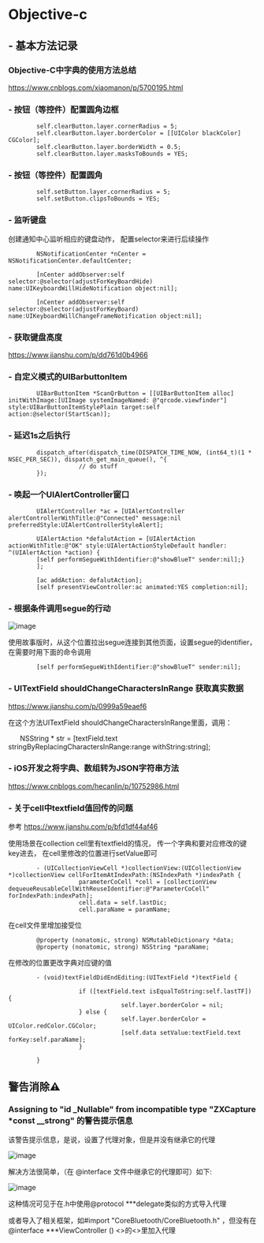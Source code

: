 # Objective-c 


## - 基本方法记录

### Objective-C中字典的使用方法总结 
https://www.cnblogs.com/xiaomanon/p/5700195.html


### - 按钮（等控件）配置圆角边框
            self.clearButton.layer.cornerRadius = 5;
            self.clearButton.layer.borderColor = [[UIColor blackColor] CGColor];
            self.clearButton.layer.borderWidth = 0.5;
            self.clearButton.layer.masksToBounds = YES;
  
### - 按钮（等控件）配置圆角
            self.setButton.layer.cornerRadius = 5;
            self.setButton.clipsToBounds = YES;

### - 监听键盘

创建通知中心监听相应的键盘动作， 配置selector来进行后续操作

            NSNotificationCenter *nCenter = NSNotificationCenter.defaultCenter;

            [nCenter addObserver:self selector:@selector(adjustForKeyBoardHide) name:UIKeyboardWillHideNotification object:nil];

            [nCenter addObserver:self selector:@selector(adjustForKeyBoard) name:UIKeyboardWillChangeFrameNotification object:nil];
            
### - 获取键盘高度
https://www.jianshu.com/p/dd761d0b4966


### - 自定义模式的UIBarbuttonItem
            UIBarButtonItem *ScanQrButton = [[UIBarButtonItem alloc] initWithImage:[UIImage systemImageNamed: @"qrcode.viewfinder"] style:UIBarButtonItemStylePlain target:self action:@selector(StartScan)];

### - 延迟1s之后执行

            dispatch_after(dispatch_time(DISPATCH_TIME_NOW, (int64_t)(1 * NSEC_PER_SEC)), dispatch_get_main_queue(), ^{
                        // do stuff
            });
    
    
### - 唤起一个UIAlertController窗口
            UIAlertController *ac = [UIAlertController alertControllerWithTitle:@"Connected" message:nil preferredStyle:UIAlertControllerStyleAlert];

            UIAlertAction *defalutAction = [UIAlertAction actionWithTitle:@"OK" style:UIAlertActionStyleDefault handler: ^(UIAlertAction *action) {
            [self performSegueWithIdentifier:@"showBlueT" sender:nil];}
            ];
    
            [ac addAction: defalutAction];
            [self presentViewController:ac animated:YES completion:nil];
            
            
### - 根据条件调用segue的行动

![image](https://user-images.githubusercontent.com/51845254/144395790-b55c8513-ac82-43cd-af9f-f2610f312f2e.png)

使用故事版时，从这个位置拉出segue连接到其他页面，设置segue的identifier，在需要时用下面的命令调用

            [self performSegueWithIdentifier:@"showBlueT" sender:nil];
            

### - UITextField shouldChangeCharactersInRange 获取真实数据

https://www.jianshu.com/p/0999a59eaef6

在这个方法UITextField shouldChangeCharactersInRange里面，调用：

      NSString * str = [textField.text stringByReplacingCharactersInRange:range withString:string];
      

### - iOS开发之将字典、数组转为JSON字符串方法
https://www.cnblogs.com/hecanlin/p/10752986.html


### - 关于cell中textfield值回传的问题
参考 https://www.jianshu.com/p/bfd1df44af46

使用场景在collection cell里有textfield的情况， 传一个字典和要对应修改的键key进去， 在cell里修改的位置进行setValue即可

            - (UICollectionViewCell *)collectionView:(UICollectionView *)collectionView cellForItemAtIndexPath:(NSIndexPath *)indexPath {
                        parameterCoCell *cell = [collectionView dequeueReusableCellWithReuseIdentifier:@"ParameterCoCell" forIndexPath:indexPath];
                        cell.data = self.lastDic;
                        cell.paraName = paramName;
在cell文件里增加接受位

            @property (nonatomic, strong) NSMutableDictionary *data;
            @property (nonatomic, strong) NSString *paraName;

 在修改的位置更改字典对应键的值
 
            - (void)textFieldDidEndEditing:(UITextField *)textField {
           
                        if ([textField.text isEqualToString:self.lastTF]) {
                                    self.layer.borderColor = nil;
                        } else {
                                    self.layer.borderColor = UIColor.redColor.CGColor;
                                    [self.data setValue:textField.text forKey:self.paraName];
                        }
    
            }




## 警告消除⚠️

### Assigning to "id<CALayerDelegate> _Nullable" from incompatible type "ZXCapture *const __strong" 的警告提示信息
该警告提示信息，是说，设置了代理对象，但是并没有继承它的代理
            
![image](https://user-images.githubusercontent.com/51845254/144391336-21aedafb-49dd-4a15-9939-07c89c1aa524.png)

            
解决方法很简单，（在 @interface 文件中继承它的代理即可）如下:
            
![image](https://user-images.githubusercontent.com/51845254/144391295-1b7228a9-957c-4bbd-89ff-d9032178086d.png)

这种情况可见于在.h中使用@protocol ***delegate类似的方式导入代理
            
或者导入了相关框架，如#import "CoreBluetooth/CoreBluetooth.h" ，但没有在@interface ***ViewController () <>的<>里加入代理
            
            
